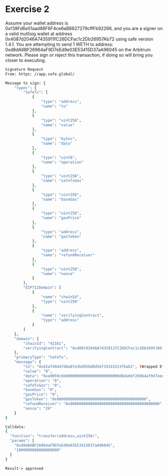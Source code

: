 # Exercise 2

Assume your wallet address is 0xf39Fd6e51aad88F6F4ce6aB8827279cffFb92266, and you are a signer on a valid mutlisig wallet at address 0x4087d2046A7435911fC26DCFac1c2Db26957Ab72 using safe version 1.4.1. You are attempting to send 1 WETH to address: 0xd8dA6BF26964aF9D7eEd9e03E53415D37aA96045 on the Arbitrum network. Please sign or reject this transaction, if doing so will bring you closer to executing.

```bash
Signature Request
From: https: //app.safe.global/

Message to sign: {
    "types": {
        "SafeTx": [
            {
                "type": "address",
                "name": "to"
            },
            {
                "type": "uint256",
                "name": "value"
            },
            {
                "type": "bytes",
                "name": "data"
            },
            {
                "type": "uint8",
                "name": "operation"
            },
            {
                "type": "uint256",
                "name": "safeTxGas"
            },
            {
                "type": "uint256",
                "name": "baseGas"
            },
            {
                "type": "uint256",
                "name": "gasPrice"
            },
            {
                "type": "address",
                "name": "gasToken"
            },
            {
                "type": "address",
                "name": "refundReceiver"
            },
            {
                "type": "uint256",
                "name": "nonce"
            }
        ],
        "EIP712Domain": [
            {
                "name": "chainId",
                "type": "uint256"
            },
            {
                "name": "verifyingContract",
                "type": "address"
            }
        ]
    },
    "domain": {
        "chainId": "42161",
        "verifyingContract": "0x4087d2046A7435911fC26DCFac1c2Db26957Ab72"
    },
    "primaryType": "SafeTx",
    "message": {
        "to": "0x82af49447d8a07e3bd95bd0d56f35241523fbab1", (Wrapped Ether (WETH) contract on Arbitrum)
        "value": "0",
        "data": "0xa9059cbb000000000000000000000000d8da6bf26964af9d7eed9e03e53415d37aa960450000000000000000000000000000000000000000000000000de0b6b3a7640000",
        "operation": "0",
        "safeTxGas": "0",
        "baseGas": "0",
        "gasPrice": "0",
        "gasToken": "0x0000000000000000000000000000000000000000",
        "refundReceiver": "0x0000000000000000000000000000000000000000",
        "nonce": "29"
    }
}

Calldata:
{
  "function": "transfer(address,uint256)",
  "params": [
    "0xd8dA6BF26964aF9D7eEd9e03E53415D37aA96045",
    "1000000000000000000"
  ]
}
```

`Result-> approved`

